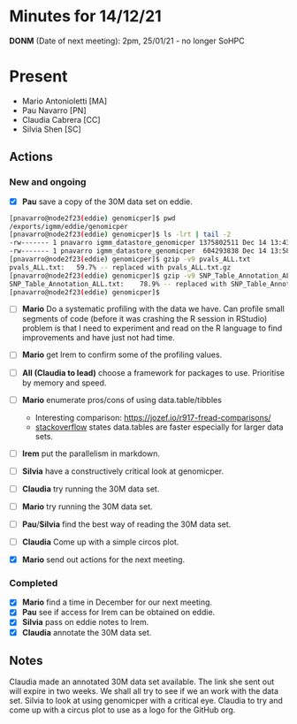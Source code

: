 # Minutes for 14/12/21 

**DONM** (Date of next meeting): 2pm, 25/01/21 - no longer SoHPC

# Present

 * Mario Antonioletti [MA]
 * Pau Navarro [PN]
 * Claudia Cabrera [CC]
 * Silvia Shen [SC]

## Actions

### New and ongoing

- [X] **Pau** save a copy of the 30M data set on eddie.

```bash
[pnavarro@node2f23(eddie) genomicper]$ pwd  
/exports/igmm/eddie/genomicper  
[pnavarro@node2f23(eddie) genomicper]$ ls -lrt | tail -2  
-rw------- 1 pnavarro igmm_datastore_genomicper 1375802511 Dec 14 13:43 SNP_Table_Annotation_ALL.txt  
-rw------- 1 pnavarro igmm_datastore_genomicper  604293838 Dec 14 13:58 pvals_ALL.txt
[pnavarro@node2f23(eddie) genomicper]$ gzip -v9 pvals_ALL.txt
pvals_ALL.txt:   59.7% -- replaced with pvals_ALL.txt.gz
[pnavarro@node2f23(eddie) genomicper]$ gzip -v9 SNP_Table_Annotation_ALL.txt
SNP_Table_Annotation_ALL.txt:    78.9% -- replaced with SNP_Table_Annotation_ALL.txt.gz
[pnavarro@node2f23(eddie) genomicper]$
```

- [ ] **Mario** Do a systematic profiling with the data we have. 
  Can profile small segments of code (before it was crashing the R session in RStudio) problem is that I need to experiment and read on the R language to find improvements and have just not had time.
- [ ] **Mario** get Irem to confirm some of the profiling values.
- [ ] **All (Claudia to lead)** choose a framework for packages to use. Prioritise by memory and speed.
- [ ] **Mario** enumerate pros/cons of using data.table/tibbles
  * Interesting comparison: https://jozef.io/r917-fread-comparisons/
  * [stackoverflow](https://stackoverflow.com/questions/21435339/data-table-vs-dplyr-can-one-do-something-well-the-other-cant-or-does-poorly) states data.tables are faster especially for larger data sets.
- [ ] **Irem** put the parallelism in markdown.

- [ ] **Silvia** have a constructively critical look at genomicper.
- [ ] **Claudia** try running the 30M data set.
- [ ] **Mario** try running the 30M data set.
- [ ] **Pau**/**Silvia** find the best way of reading the 30M data set.
- [ ] **Claudia** Come up with a simple circos plot.
- [x] **Mario** send out actions for the next meeting.

### Completed
- [x] **Mario** find a time in December for our next meeting.
- [x] **Pau** see if access for Irem can be obtained on eddie.
- [x] **Silvia** pass on eddie notes to Irem.
- [x] **Claudia** annotate the 30M data set.

## Notes

Claudia made an annotated 30M data set available. The link she sent out will expire in two weeks. We shall all try to see if we an work with the data set. Silvia to look at using genomicper with a critical eye. Claudia to try and come up with a circus plot to use as a logo for the GitHub org.

